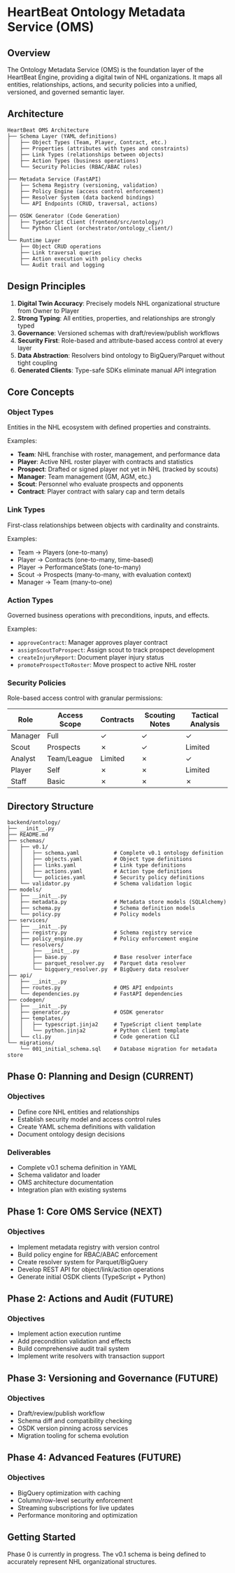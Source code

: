 # HeartBeat Ontology Metadata Service (OMS)

## Overview

The Ontology Metadata Service (OMS) is the foundation layer of the HeartBeat Engine, providing a digital twin of NHL organizations. It maps all entities, relationships, actions, and security policies into a unified, versioned, and governed semantic layer.

## Architecture

```
HeartBeat OMS Architecture
├── Schema Layer (YAML definitions)
│   ├── Object Types (Team, Player, Contract, etc.)
│   ├── Properties (attributes with types and constraints)
│   ├── Link Types (relationships between objects)
│   ├── Action Types (business operations)
│   └── Security Policies (RBAC/ABAC rules)
│
├── Metadata Service (FastAPI)
│   ├── Schema Registry (versioning, validation)
│   ├── Policy Engine (access control enforcement)
│   ├── Resolver System (data backend bindings)
│   └── API Endpoints (CRUD, traversal, actions)
│
├── OSDK Generator (Code Generation)
│   ├── TypeScript Client (frontend/src/ontology/)
│   └── Python Client (orchestrator/ontology_client/)
│
└── Runtime Layer
    ├── Object CRUD operations
    ├── Link traversal queries
    ├── Action execution with policy checks
    └── Audit trail and logging
```

## Design Principles

1. **Digital Twin Accuracy**: Precisely models NHL organizational structure from Owner to Player
2. **Strong Typing**: All entities, properties, and relationships are strongly typed
3. **Governance**: Versioned schemas with draft/review/publish workflows
4. **Security First**: Role-based and attribute-based access control at every layer
5. **Data Abstraction**: Resolvers bind ontology to BigQuery/Parquet without tight coupling
6. **Generated Clients**: Type-safe SDKs eliminate manual API integration

## Core Concepts

### Object Types
Entities in the NHL ecosystem with defined properties and constraints.

Examples:
- **Team**: NHL franchise with roster, management, and performance data
- **Player**: Active NHL roster player with contracts and statistics
- **Prospect**: Drafted or signed player not yet in NHL (tracked by scouts)
- **Manager**: Team management (GM, AGM, etc.)
- **Scout**: Personnel who evaluate prospects and opponents
- **Contract**: Player contract with salary cap and term details

### Link Types
First-class relationships between objects with cardinality and constraints.

Examples:
- Team → Players (one-to-many)
- Player → Contracts (one-to-many, time-based)
- Player → PerformanceStats (one-to-many)
- Scout → Prospects (many-to-many, with evaluation context)
- Manager → Team (many-to-one)

### Action Types
Governed business operations with preconditions, inputs, and effects.

Examples:
- `approveContract`: Manager approves player contract
- `assignScoutToProspect`: Assign scout to track prospect development
- `createInjuryReport`: Document player injury status
- `promoteProspectToRoster`: Move prospect to active NHL roster

### Security Policies

Role-based access control with granular permissions:

| Role     | Access Scope | Contracts | Scouting Notes | Tactical Analysis |
|----------|--------------|-----------|----------------|-------------------|
| Manager  | Full         | ✓         | ✓              | ✓                 |
| Scout    | Prospects    | ✗         | ✓              | Limited           |
| Analyst  | Team/League  | Limited   | ✗              | ✓                 |
| Player   | Self         | ✗         | ✗              | Limited           |
| Staff    | Basic        | ✗         | ✗              | ✗                 |

## Directory Structure

```
backend/ontology/
├── __init__.py
├── README.md
├── schemas/
│   ├── v0.1/
│   │   ├── schema.yaml           # Complete v0.1 ontology definition
│   │   ├── objects.yaml          # Object type definitions
│   │   ├── links.yaml            # Link type definitions
│   │   ├── actions.yaml          # Action type definitions
│   │   └── policies.yaml         # Security policy definitions
│   └── validator.py              # Schema validation logic
├── models/
│   ├── __init__.py
│   ├── metadata.py               # Metadata store models (SQLAlchemy)
│   ├── schema.py                 # Schema definition models
│   └── policy.py                 # Policy models
├── services/
│   ├── __init__.py
│   ├── registry.py               # Schema registry service
│   ├── policy_engine.py          # Policy enforcement engine
│   └── resolvers/
│       ├── __init__.py
│       ├── base.py               # Base resolver interface
│       ├── parquet_resolver.py   # Parquet data resolver
│       └── bigquery_resolver.py  # BigQuery data resolver
├── api/
│   ├── __init__.py
│   ├── routes.py                 # OMS API endpoints
│   └── dependencies.py           # FastAPI dependencies
├── codegen/
│   ├── __init__.py
│   ├── generator.py              # OSDK generator
│   ├── templates/
│   │   ├── typescript.jinja2     # TypeScript client template
│   │   └── python.jinja2         # Python client template
│   └── cli.py                    # Code generation CLI
└── migrations/
    └── 001_initial_schema.sql    # Database migration for metadata store
```

## Phase 0: Planning and Design (CURRENT)

### Objectives
- Define core NHL entities and relationships
- Establish security model and access control rules
- Create YAML schema definitions with validation
- Document ontology design decisions

### Deliverables
- Complete v0.1 schema definition in YAML
- Schema validator and loader
- OMS architecture documentation
- Integration plan with existing systems

## Phase 1: Core OMS Service (NEXT)

### Objectives
- Implement metadata registry with version control
- Build policy engine for RBAC/ABAC enforcement
- Create resolver system for Parquet/BigQuery
- Develop REST API for object/link/action operations
- Generate initial OSDK clients (TypeScript + Python)

## Phase 2: Actions and Audit (FUTURE)

### Objectives
- Implement action execution runtime
- Add precondition validation and effects
- Build comprehensive audit trail system
- Implement write resolvers with transaction support

## Phase 3: Versioning and Governance (FUTURE)

### Objectives
- Draft/review/publish workflow
- Schema diff and compatibility checking
- OSDK version pinning across services
- Migration tooling for schema evolution

## Phase 4: Advanced Features (FUTURE)

### Objectives
- BigQuery optimization with caching
- Column/row-level security enforcement
- Streaming subscriptions for live updates
- Performance monitoring and optimization

## Getting Started

Phase 0 is currently in progress. The v0.1 schema is being defined to accurately represent NHL organizational structures.

